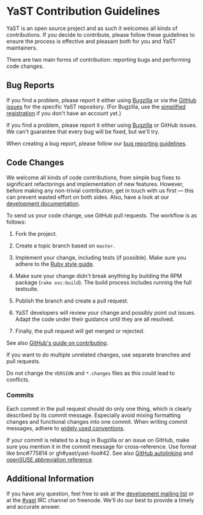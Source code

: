 YaST Contribution Guidelines
============================

YaST is an open source project and as such it welcomes all kinds of
contributions. If you decide to contribute, please follow these guidelines to
ensure the process is effective and pleasant both for you and YaST maintainers.

There are two main forms of contribution: reporting bugs and performing code
changes.

Bug Reports
-----------

If you find a problem, please report it either using
[Bugzilla](https://bugzilla.suse.com/enter_bug.cgi?format=guided&product=openSUSE+Factory&component=YaST2)
or via the [GitHub issues](https://guides.github.com/features/issues/) for the
specific YaST repository. (For Bugzilla, use the [simplified
registration](https://secure-www.novell.com/selfreg/jsp/createSimpleAccount.jsp)
if you don't have an account yet.)

If you find a problem, please report it either using
[Bugzilla](https://bugzilla.suse.com/) or GitHub issues. We can't guarantee
that every bug will be fixed, but we'll try.

When creating a bug report, please follow our [bug reporting
guidelines](http://en.opensuse.org/openSUSE:Report_a_YaST_bug).

Code Changes
------------

We welcome all kinds of code contributions, from simple bug fixes to significant
refactorings and implementation of new features. However, before making any
non-trivial contribution, get in touch with us first — this can prevent wasted
effort on both sides. Also, have a look at our [development
documentation](http://en.opensuse.org/openSUSE:YaST_development).

To send us your code change, use GitHub pull requests. The workflow is as
follows:

  1. Fork the project.

  2. Create a topic branch based on `master`.

  3. Implement your change, including tests (if possible). Make sure you adhere
     to the [Ruby style
     guide](https://github.com/SUSE/style-guides/blob/master/Ruby.md).

  4. Make sure your change didn't break anything by building the RPM package
     (`rake osc:build`). The build process includes running the full testsuite.

  5. Publish the branch and create a pull request.

  6. YaST developers will review your change and possibly point out issues.
     Adapt the code under their guidance until they are all resolved.

  7. Finally, the pull request will get merged or rejected.

See also [GitHub's guide on
contributing](https://help.github.com/articles/fork-a-repo).

If you want to do multiple unrelated changes, use separate branches and pull
requests.

Do not change the `VERSION` and `*.changes` files as this could lead to
conflicts.

### Commits

Each commit in the pull request should do only one thing, which is clearly
described by its commit message. Especially avoid mixing formatting changes and
functional changes into one commit. When writing commit messages, adhere to
[widely used
conventions](http://tbaggery.com/2008/04/19/a-note-about-git-commit-messages.html).

If your commit is related to a bug in Bugzilla or an issue on GitHub, make sure
you mention it in the commit message for cross-reference. Use format like
bnc#775814 or gh#yast/yast-foo#42. See also [GitHub
autolinking](https://help.github.com/articles/github-flavored-markdown#references)
and [openSUSE abbreviation
reference](http://en.opensuse.org/openSUSE:Packaging_Patches_guidelines#Current_set_of_abbreviations).

Additional Information
----------------------

If you have any question, feel free to ask at the [development mailing
list](http://lists.opensuse.org/yast-devel/) or at the
[#yast](http://webchat.freenode.net/?channels=%23yast) IRC channel on freenode.
We'll do our best to provide a timely and accurate answer.

